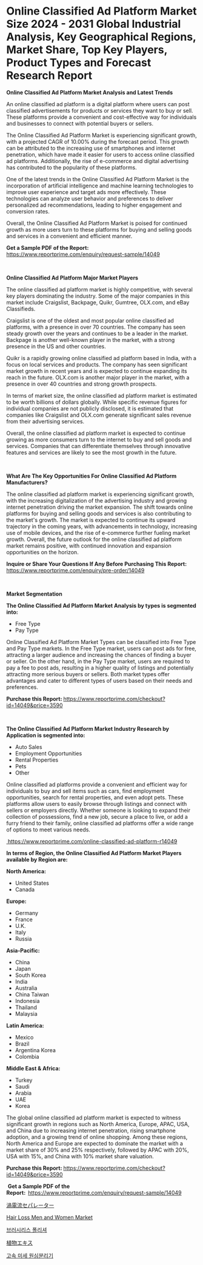 <p><h1>Online Classified Ad Platform Market Size 2024 - 2031 Global Industrial Analysis, Key Geographical Regions, Market Share, Top Key Players, Product Types and Forecast Research Report</h1></p><p><strong>Online Classified Ad Platform Market Analysis and Latest Trends</strong></p>
<p><p>An online classified ad platform is a digital platform where users can post classified advertisements for products or services they want to buy or sell. These platforms provide a convenient and cost-effective way for individuals and businesses to connect with potential buyers or sellers.</p><p>The Online Classified Ad Platform Market is experiencing significant growth, with a projected CAGR of 10.00% during the forecast period. This growth can be attributed to the increasing use of smartphones and internet penetration, which have made it easier for users to access online classified ad platforms. Additionally, the rise of e-commerce and digital advertising has contributed to the popularity of these platforms.</p><p>One of the latest trends in the Online Classified Ad Platform Market is the incorporation of artificial intelligence and machine learning technologies to improve user experience and target ads more effectively. These technologies can analyze user behavior and preferences to deliver personalized ad recommendations, leading to higher engagement and conversion rates.</p><p>Overall, the Online Classified Ad Platform Market is poised for continued growth as more users turn to these platforms for buying and selling goods and services in a convenient and efficient manner.</p></p>
<p><strong>Get a Sample PDF of the Report:&nbsp;</strong> <a href="https://www.reportprime.com/enquiry/request-sample/14049">https://www.reportprime.com/enquiry/request-sample/14049</a></p>
<p>&nbsp;</p>
<p><strong>Online Classified Ad Platform Major Market Players</strong></p>
<p><p>The online classified ad platform market is highly competitive, with several key players dominating the industry. Some of the major companies in this market include Craigslist, Backpage, Quikr, Gumtree, OLX.com, and eBay Classifieds. </p><p>Craigslist is one of the oldest and most popular online classified ad platforms, with a presence in over 70 countries. The company has seen steady growth over the years and continues to be a leader in the market. Backpage is another well-known player in the market, with a strong presence in the US and other countries. </p><p>Quikr is a rapidly growing online classified ad platform based in India, with a focus on local services and products. The company has seen significant market growth in recent years and is expected to continue expanding its reach in the future. OLX.com is another major player in the market, with a presence in over 40 countries and strong growth prospects.</p><p>In terms of market size, the online classified ad platform market is estimated to be worth billions of dollars globally. While specific revenue figures for individual companies are not publicly disclosed, it is estimated that companies like Craigslist and OLX.com generate significant sales revenue from their advertising services.</p><p>Overall, the online classified ad platform market is expected to continue growing as more consumers turn to the internet to buy and sell goods and services. Companies that can differentiate themselves through innovative features and services are likely to see the most growth in the future.</p></p>
<p>&nbsp;</p>
<p><strong>What Are The Key Opportunities For Online Classified Ad Platform Manufacturers?</strong></p>
<p><p>The online classified ad platform market is experiencing significant growth, with the increasing digitalization of the advertising industry and growing internet penetration driving the market expansion. The shift towards online platforms for buying and selling goods and services is also contributing to the market's growth. The market is expected to continue its upward trajectory in the coming years, with advancements in technology, increasing use of mobile devices, and the rise of e-commerce further fueling market growth. Overall, the future outlook for the online classified ad platform market remains positive, with continued innovation and expansion opportunities on the horizon.</p></p>
<p><strong>Inquire or Share Your Questions If Any Before Purchasing This Report:</strong> <a href="https://www.reportprime.com/enquiry/pre-order/14049">https://www.reportprime.com/enquiry/pre-order/14049</a></p>
<p>&nbsp;</p>
<p><strong>Market Segmentation</strong></p>
<p><strong>The Online Classified Ad Platform Market Analysis by types is segmented into:</strong></p>
<p><ul><li>Free Type</li><li>Pay Type</li></ul></p>
<p><p>Online Classified Ad Platform Market Types can be classified into Free Type and Pay Type markets. In the Free Type market, users can post ads for free, attracting a larger audience and increasing the chances of finding a buyer or seller. On the other hand, in the Pay Type market, users are required to pay a fee to post ads, resulting in a higher quality of listings and potentially attracting more serious buyers or sellers. Both market types offer advantages and cater to different types of users based on their needs and preferences.</p></p>
<p><strong>Purchase this Report:&nbsp;</strong><a href="https://www.reportprime.com/checkout?id=14049&price=3590">https://www.reportprime.com/checkout?id=14049&price=3590</a></p>
<p>&nbsp;</p>
<p><strong>The Online Classified Ad Platform Market Industry Research by Application is segmented into:</strong></p>
<p><ul><li>Auto Sales</li><li>Employment Opportunities</li><li>Rental Properties</li><li>Pets</li><li>Other</li></ul></p>
<p><p>Online classified ad platforms provide a convenient and efficient way for individuals to buy and sell items such as cars, find employment opportunities, search for rental properties, and even adopt pets. These platforms allow users to easily browse through listings and connect with sellers or employers directly. Whether someone is looking to expand their collection of possessions, find a new job, secure a place to live, or add a furry friend to their family, online classified ad platforms offer a wide range of options to meet various needs.</p></p>
<p><a href="https://www.reportprime.com/online-classified-ad-platform-r14049">&nbsp;https://www.reportprime.com/online-classified-ad-platform-r14049</a></p>
<p><strong>In terms of Region, the Online Classified Ad Platform Market Players available by Region are:</strong></p>
<p>
    <p> <strong> North America: </strong>
        <ul>
            <li>United States</li>
            <li>Canada</li>
        </ul>
        </p> 
    <p> <strong> Europe: </strong>
        <ul>
            <li>Germany</li>
            <li>France</li>
            <li>U.K.</li>
            <li>Italy</li>
            <li>Russia</li>
        </ul>
        </p> 
    <p> <strong> Asia-Pacific: </strong>
        <ul>
            <li>China</li>
            <li>Japan</li>
            <li>South Korea</li>
            <li>India</li>
            <li>Australia</li>
            <li>China Taiwan</li>
            <li>Indonesia</li>
            <li>Thailand</li>
            <li>Malaysia</li>
        </ul>
        </p> 
    <p> <strong> Latin America: </strong>
        <ul>
            <li>Mexico</li>
            <li>Brazil</li>
            <li>Argentina Korea</li>
            <li>Colombia</li>
        </ul>
        </p> 
    <p> <strong> Middle East & Africa: </strong>
        <ul>
            <li>Turkey</li>
            <li>Saudi</li>
            <li>Arabia</li>
            <li>UAE</li>
            <li>Korea</li>
        </ul>
    </p>
    </p>
<p><p>The global online classified ad platform market is expected to witness significant growth in regions such as North America, Europe, APAC, USA, and China due to increasing internet penetration, rising smartphone adoption, and a growing trend of online shopping. Among these regions, North America and Europe are expected to dominate the market with a market share of 30% and 25% respectively, followed by APAC with 20%, USA with 15%, and China with 10% market share valuation.</p></p>
<p><strong>Purchase this Report: </strong><a href="https://www.reportprime.com/checkout?id=14049&price=3590">https://www.reportprime.com/checkout?id=14049&price=3590</a></p>
<p>&nbsp;<strong>Get a Sample PDF of the Report:&nbsp;&nbsp;</strong><a href="https://www.reportprime.com/enquiry/request-sample/14049">https://www.reportprime.com/enquiry/request-sample/14049</a></p>
<p><strong></strong></p>
<p><p><a href="https://medium.com/@abdulkoss2015/eddy-current-separator-market-%E5%B8%82%E5%A0%B4%E3%81%AEcagr-%E5%B8%82%E5%A0%B4%E5%8B%95%E5%90%91-%E3%81%8A%E3%82%88%E3%81%B3%E6%88%90%E9%95%B7%E6%88%A6%E7%95%A5%E3%81%AB%E5%AF%BE%E3%81%99%E3%82%8B%E6%B4%9E%E5%AF%9F-2a141f0ee034">渦電流セパレーター</a></p><p><a href="https://github.com/mbisetmhermsr/Market-Research-Report-List-2/blob/main/hair-loss-men-and-women-market.md">Hair Loss Men and Women Market</a></p><p><a href="https://medium.com/@tedbernhard1944/%EB%94%94%EC%BD%94%EB%94%A9-%EB%AC%B4%EB%B8%8C%EB%9F%AC%EC%89%AC-%ED%8F%B4%EB%A6%AC%EC%85%94-%EC%8B%9C%EC%9E%A5-%EC%A7%80%ED%91%9C-%EC%8B%9C%EC%9E%A5-%EC%A0%90%EC%9C%A0%EC%9C%A8-%ED%8A%B8%EB%A0%8C%EB%93%9C-%EB%B0%8F-%EC%84%B1%EC%9E%A5-%EC%96%91%EC%83%81-27d3de044c9f">브러시리스 폴리셔</a></p><p><a href="https://github.com/RodHoppe07/Market-Research-Report-List-1/blob/main/950383225038.md">植物エキス</a></p><p><a href="https://medium.com/@haroldwarren626/%EA%B3%A0%EC%86%8D-%EB%A7%88%EC%9D%B4%ED%81%AC%EB%A1%9C-%EC%9B%90%EC%8B%A0%ED%8C%8C%EC%9A%A9%EC%97%AD%EC%9D%80-%EC%8B%9C%EC%9E%A5-%EC%A0%90%EC%9C%A0%EC%9C%A8-%EA%B7%9C%EB%AA%A8-%EB%B0%8F-2031%EB%85%84%EA%B9%8C%EC%A7%80%EC%9D%98-%EC%98%88%EC%83%81-%EC%98%88%EC%B8%A1%EC%97%90-%EC%A7%91%EC%A4%91%ED%95%A9%EB%8B%88%EB%8B%A4-01da8b27fbb2">고속 미세 원심분리기</a></p></p>
